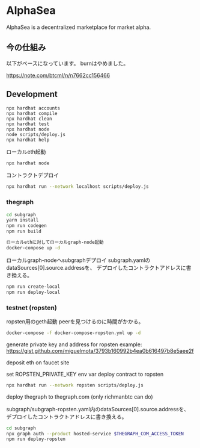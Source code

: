 # AlphaSea

AlphaSea is a decentralized marketplace for market alpha.

## 今の仕組み

以下がベースになっています。
burnはやめました。

https://note.com/btcml/n/n7662cc156466

## Development

```shell
npx hardhat accounts
npx hardhat compile
npx hardhat clean
npx hardhat test
npx hardhat node
node scripts/deploy.js
npx hardhat help
```

ローカルeth起動
```bash
npx hardhat node
```

コントラクトデプロイ
```bash
npx hardhat run --network localhost scripts/deploy.js
```


### thegraph

```bash
cd subgraph
yarn install
npm run codegen
npm run build
```

```bash
ローカルethに対してローカルgraph-node起動
docker-compose up -d
```

ローカルgraph-nodeへsubgraphデプロイ
subgraph.yamlのdataSources[0].source.addressを、
デプロイしたコントラクトアドレスに書き換える。

```bash
npm run create-local
npm run deploy-local
```

### testnet (ropsten)

ropsten用のgeth起動
peerを見つけるのに時間がかかる。

```bash
docker-compose -f docker-compose-ropsten.yml up -d
```

generate private key and address for ropsten
example: https://gist.github.com/miguelmota/3793b160992b4ea0b616497b8e5aee2f

deposit eth on faucet site

set ROPSTEN_PRIVATE_KEY env var
deploy contract to ropsten 

```bash
npx hardhat run --network ropsten scripts/deploy.js
```

deploy thegraph to thegraph.com (only richmanbtc can do)

subgraph/subgraph-ropsten.yaml内のdataSources[0].source.addressを、
デプロイしたコントラクトアドレスに書き換える。

```bash
cd subgraph
npx graph auth --product hosted-service $THEGRAPH_COM_ACCESS_TOKEN
npm run deploy-ropsten
```
